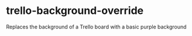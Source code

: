 # trello-background-override
Replaces the background of a Trello board with a basic purple background
